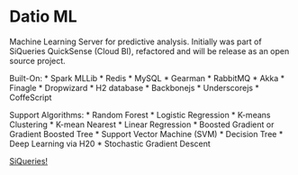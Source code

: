 # Datio ML

Machine Learning Server for predictive analysis.
Initially was part of SiQueries QuickSense (Cloud BI), refactored and will be release as an open source project.

Built-On:
    * Spark MLLib
    * Redis
    * MySQL
    * Gearman
    * RabbitMQ
    * Akka
    * Finagle
    * Dropwizard
    * H2 database
    * Backbonejs
    * Underscorejs
    * CoffeScript


Support Algorithms:
    * Random Forest
    * Logistic Regression
    * K-means Clustering
    * K-mean Nearest
    * Linear Regression
    * Boosted Gradient or Gradient Boosted Tree
    * Support Vector Machine (SVM)
    * Decision Tree
    * Deep Learning via H20
    * Stochastic Gradient Descent

[SiQueries!](https://siqueries.com)
